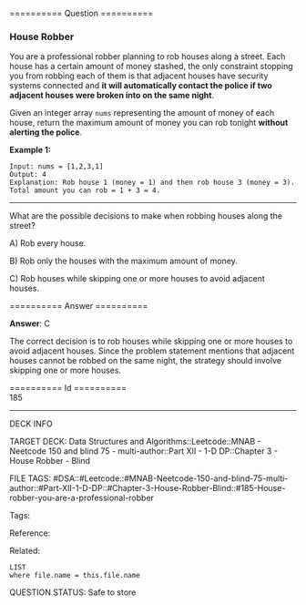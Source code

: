 ========== Question ==========  

### House Robber

You are a professional robber planning to rob houses along a street. Each house has a certain amount of money stashed, the only constraint stopping you from robbing each of them is that adjacent houses have security systems connected and **it will automatically contact the police if two adjacent houses were broken into on the same night**.

Given an integer array `nums` representing the amount of money of each house, return the maximum amount of money you can rob tonight **without alerting the police**.

**Example 1:**

```
Input: nums = [1,2,3,1]
Output: 4
Explanation: Rob house 1 (money = 1) and then rob house 3 (money = 3).
Total amount you can rob = 1 + 3 = 4.
```

---

What are the possible decisions to make when robbing houses along the street?

A) Rob every house.

B) Rob only the houses with the maximum amount of money.

C) Rob houses while skipping one or more houses to avoid adjacent houses.  

========== Answer ==========  

**Answer**: C

The correct decision is to rob houses while skipping one or more houses to avoid adjacent houses. Since the problem statement mentions that adjacent houses cannot be robbed on the same night, the strategy should involve skipping one or more houses.

========== Id ==========  
185

---

DECK INFO

TARGET DECK: Data Structures and Algorithms::Leetcode::MNAB - Neetcode 150 and blind 75 - multi-author::Part XII - 1-D DP::Chapter 3 - House Robber - Blind

FILE TAGS: #DSA::#Leetcode::#MNAB-Neetcode-150-and-blind-75-multi-author::#Part-XII-1-D-DP::#Chapter-3-House-Robber-Blind::#185-House-robber-you-are-a-professional-robber

Tags:

Reference:

Related:

```dataview
LIST
where file.name = this.file.name
```

QUESTION STATUS: Safe to store
